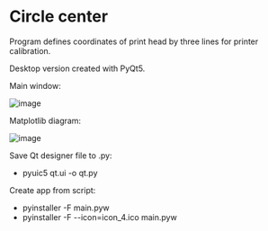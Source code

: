 # Circle center

Program defines coordinates of print head by three lines for printer calibration.

Desktop version created with PyQt5.

Main window:

![image](https://github.com/khamzovich/axis5d_circle/raw/master/images/5_axis_circle_window.PNG)

Matplotlib diagram:

![image](https://github.com/khamzovich/axis5d_circle/raw/master/images/diagram.PNG)

Save Qt designer file to .py:

* pyuic5 qt.ui -o qt.py

Create app from script:

* pyinstaller -F main.pyw
* pyinstaller -F --icon=icon_4.ico main.pyw
